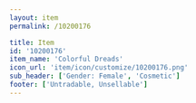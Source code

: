 ```yaml
---
layout: item
permalink: /10200176

title: Item
id: '10200176'
item_name: 'Colorful Dreads'
icon_url: 'item/icon/customize/10200176.png'
sub_header: ['Gender: Female', 'Cosmetic']
footer: ['Untradable, Unsellable']
---
```

